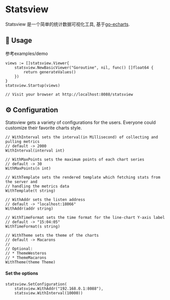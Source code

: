 # Statsview

Statsview 是一个简单的统计数据可视化工具, 基于[go-echarts](https://github.com/go-echarts/go-echarts).

## 📝 Usage

参考examples/demo

```golang
views := []statsview.Viewer{
    statsview.NewBasicViewer("Goroutine", nil, func() []float64 {
        return generateValues()
    })
}
statsview.Startup(views)

// Visit your browser at http://localhost:8088/statsview
```

## ⚙️ Configuration

Statsview gets a variety of configurations for the users. Everyone could customize their favorite charts style.

```golang
// WithInterval sets the interval(in Millisecond) of collecting and pulling metrics
// default -> 2000
WithInterval(interval int)

// WithMaxPoints sets the maximum points of each chart series
// default -> 30
WithMaxPoints(n int)

// WithTemplate sets the rendered template which fetching stats from the server and
// handling the metrics data
WithTemplate(t string)

// WithAddr sets the listen address
// default -> "localhost:18066"
WithAddr(addr string)

// WithTimeFormat sets the time format for the line-chart Y-axis label
// default -> "15:04:05"
WithTimeFormat(s string)

// WithTheme sets the theme of the charts
// default -> Macarons
//
// Optional:
// * ThemeWesteros
// * ThemeMacarons
WithTheme(theme Theme)
```

#### Set the options

```golang
statsview.SetConfiguration(
    statsview.WithAddr("192.168.0.1:8088"),
    statsview.WithInterval(10000))
```
